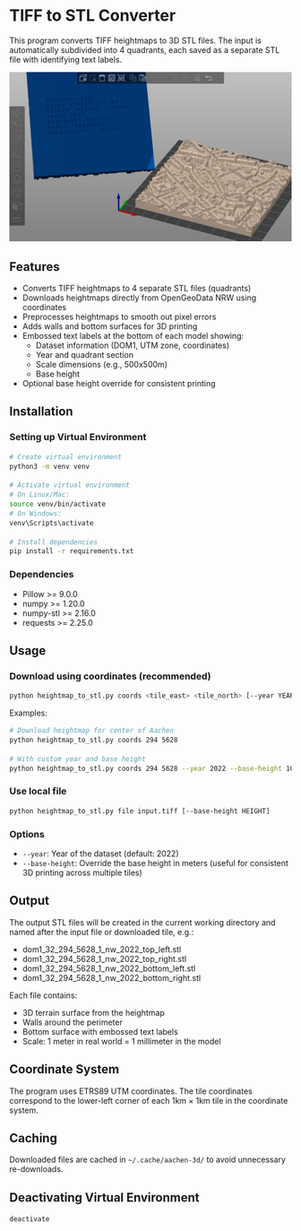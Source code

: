 # TIFF to STL Converter

This program converts TIFF heightmaps to 3D STL files. The input is automatically subdivided into 4 quadrants, each saved as a separate STL file with identifying text labels.

![img.png](img.png)

## Features

- Converts TIFF heightmaps to 4 separate STL files (quadrants)
- Downloads heightmaps directly from OpenGeoData NRW using coordinates
- Preprocesses heightmaps to smooth out pixel errors
- Adds walls and bottom surfaces for 3D printing
- Embossed text labels at the bottom of each model showing:
  - Dataset information (DOM1, UTM zone, coordinates)
  - Year and quadrant section
  - Scale dimensions (e.g., 500x500m)
  - Base height
- Optional base height override for consistent printing

## Installation

### Setting up Virtual Environment

```bash
# Create virtual environment
python3 -m venv venv

# Activate virtual environment
# On Linux/Mac:
source venv/bin/activate
# On Windows:
venv\Scripts\activate

# Install dependencies
pip install -r requirements.txt
```

### Dependencies

- Pillow >= 9.0.0
- numpy >= 1.20.0
- numpy-stl >= 2.16.0
- requests >= 2.25.0

## Usage

### Download using coordinates (recommended)

```bash
python heightmap_to_stl.py coords <tile_east> <tile_north> [--year YEAR] [--base-height HEIGHT]
```

Examples:
```bash
# Download heightmap for center of Aachen
python heightmap_to_stl.py coords 294 5628

# With custom year and base height
python heightmap_to_stl.py coords 294 5628 --year 2022 --base-height 100
```

### Use local file

```bash
python heightmap_to_stl.py file input.tiff [--base-height HEIGHT]
```

### Options

- `--year`: Year of the dataset (default: 2022)
- `--base-height`: Override the base height in meters (useful for consistent 3D printing across multiple tiles)

## Output

The output STL files will be created in the current working directory and named after the input file or downloaded tile, e.g.:
- dom1_32_294_5628_1_nw_2022_top_left.stl
- dom1_32_294_5628_1_nw_2022_top_right.stl
- dom1_32_294_5628_1_nw_2022_bottom_left.stl
- dom1_32_294_5628_1_nw_2022_bottom_right.stl

Each file contains:
- 3D terrain surface from the heightmap
- Walls around the perimeter
- Bottom surface with embossed text labels
- Scale: 1 meter in real world = 1 millimeter in the model

## Coordinate System

The program uses ETRS89 UTM coordinates. The tile coordinates correspond to the lower-left corner of each 1km × 1km tile in the coordinate system.

## Caching

Downloaded files are cached in `~/.cache/aachen-3d/` to avoid unnecessary re-downloads.

## Deactivating Virtual Environment

```bash
deactivate
```
